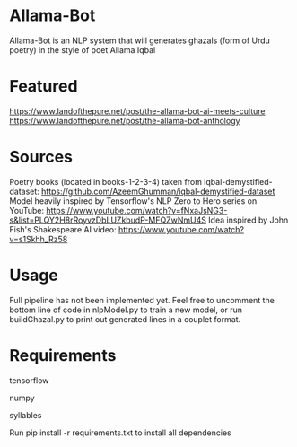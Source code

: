 # Allama-Bot
Allama-Bot is an NLP system that will generates ghazals (form of Urdu poetry) in the style of poet Allama Iqbal
# Featured
https://www.landofthepure.net/post/the-allama-bot-ai-meets-culture
https://www.landofthepure.net/post/the-allama-bot-anthology
# Sources
Poetry books (located in books-1-2-3-4) taken from iqbal-demystified-dataset: https://github.com/AzeemGhumman/iqbal-demystified-dataset
Model heavily inspired by Tensorflow's NLP Zero to Hero series on YouTube: https://www.youtube.com/watch?v=fNxaJsNG3-s&list=PLQY2H8rRoyvzDbLUZkbudP-MFQZwNmU4S
Idea inspired by John Fish's Shakespeare AI video: https://www.youtube.com/watch?v=s1Skhh_Rz58
# Usage
Full pipeline has not been implemented yet. Feel free to uncomment the bottom line of code in nlpModel.py to train a new model, or run buildGhazal.py to print out generated lines in a couplet format.
# Requirements
tensorflow

numpy

syllables

Run pip install -r requirements.txt to install all dependencies
